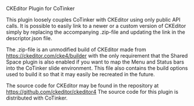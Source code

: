CKEditor Plugin for CoTinker

This plugin loosely couples CoTinker with CKEditor using only public API calls. 
It is possible to easily link to a newer or a custom version of CKEditor simply 
by replacing the accompanying .zip-file and updating the link in the 
descriptor.json file.

The .zip-file is an unmodified build of CKEditor made from 
https://ckeditor.com/cke4/builder
with the only requirement that the Shared Space plugin is also enabled if you 
want to map the Menu and Status bars into the CoTinker slide environment.
This file also contains the build options used to build it so that it may easily
be recreated in the future.

The source code for CKEditor may be found in the repository at
https://github.com/ckeditor/ckeditor4
The source code for this plugin is distributed with CoTinker.
